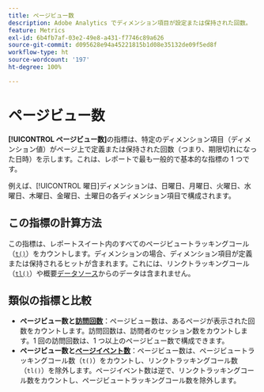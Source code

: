 ```yaml
---
title: ページビュー数
description: Adobe Analytics でディメンション項目が設定または保持された回数。
feature: Metrics
exl-id: 6b4fb7af-03e2-49e8-a431-f7746c89a626
source-git-commit: d095628e94a45221815b1d08e35132de09f5ed8f
workflow-type: ht
source-wordcount: '197'
ht-degree: 100%

---
```


# ページビュー数

**[!UICONTROL ページビュー数]**&#x200B;の指標は、特定のディメンション項目（ディメンション値）がページ上で定義または保持された回数（つまり、期限切れになった日時）を示します。[](overview.md)これは、レポートで最も一般的で基本的な指標の 1 つです。

例えば、[!UICONTROL 曜日]ディメンションは、日曜日、月曜日、火曜日、水曜日、木曜日、金曜日、土曜日の各ディメンション項目で構成されます。

## この指標の計算方法

この指標は、レポートスイート内のすべてのページビュートラッキングコール（[`t()`](/help/implement/vars/functions/t-method.md)）をカウントします。ディメンションの場合、ディメンション項目が定義または保持されるヒットが含まれます。これには、リンクトラッキングコール（[`tl()`](/help/implement/vars/functions/tl-method.md)）や概要[データソース](/help/import/data-sources/overview.md)からのデータは含まれません。

## 類似の指標と比較

* **ページビュー数と[訪問回数](visits.md)**：ページビュー数は、あるページが表示された回数をカウントします。訪問回数は、訪問者のセッション数をカウントします。1 回の訪問回数は、1 つ以上のページビュー数で構成できます。
* **ページビュー数と[ページイベント数](page-events.md)**：ページビュー数は、ページビュートラッキングコール数（`t()`）をカウントし、リンクトラッキングコール数（`tl()`）を除外します。ページイベント数は逆で、リンクトラッキングコール数をカウントし、ページビュートラッキングコール数を除外します。
